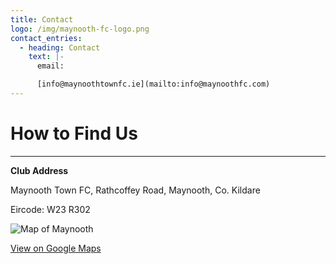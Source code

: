```yaml
---
title: Contact
logo: /img/maynooth-fc-logo.png
contact_entries:
  - heading: Contact
    text: |-
      email: 

      [info@maynoothtownfc.ie](mailto:info@maynoothfc.com)
---
```

# How to Find Us

- - -

**Club Address**

Maynooth Town FC, Rathcoffey Road, Maynooth, Co. Kildare

Eircode: W23 R302

![Map of Maynooth ](/img/screenshot-2019-10-19-at-21.01.38.png)

[View on Google Maps](https://www.google.com/maps/place/Maynooth+Town+Football+Club/@53.371024,-6.6150213,15z/data=!4m5!3m4!1s0x0:0xd2af2c17f014cc60!8m2!3d53.371024!4d-6.6150213)
